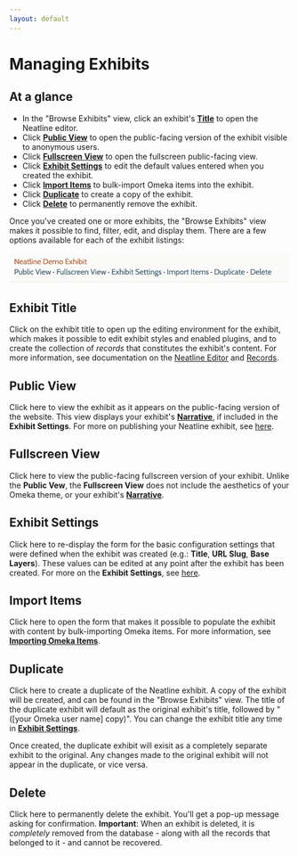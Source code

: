 ```yaml
---
layout: default
---
```

# Managing Exhibits

## At a glance

- In the "Browse Exhibits" view, click an exhibit's [**Title**](#exhibit-title) to open the Neatline editor.
- Click [**Public View**](#public-view) to open the public-facing version of the exhibit visible to anonymous users.
- Click [**Fullscreen View**](#fullscreen-view) to open the fullscreen public-facing view.
- Click [**Exhibit Settings**](#exhibit-settings) to edit the default values entered when you created the exhibit.
- Click [**Import Items**](#import-items) to bulk-import Omeka items into the exhibit.
- Click [**Duplicate**](#duplicate) to create a copy of the exhibit.
- Click [**Delete**](#delete) to permanently remove the exhibit.

Once you've created one or more exhibits, the "Browse Exhibits" view makes it possible to find, filter, edit, and display them. There are a few options available for each of the exhibit listings:

![Screenshot of exhibit options in Browse Exhibits view](images/managing-exhibits.png)

## Exhibit Title

Click on the exhibit title to open up the editing environment for the exhibit, which makes it possible to edit exhibit styles and enabled plugins, and to create the collection of _records_ that constitutes the exhibit's content. For more information, see documentation on the [Neatline Editor](editor-overview.html) and [Records](records-overview.html).

## Public View

Click here to view the exhibit as it appears on the public-facing version of the website. This view displays your exhibit's [**Narrative**](creating-exhibits.html#narrative), if included in the **Exhibit Settings**. For more on publishing your Neatline exhibit, see [here](publishing-exhibits.html).

## Fullscreen View

Click here to view the public-facing fullscreen version of your exhibit. Unlike the **Public Vew**, the **Fullscreen View** does not include the aesthetics of your Omeka theme, or your exhibit's [**Narrative**](creating-exhibits.html#narrative). 

## Exhibit Settings

Click here to re-display the form for the basic configuration settings that were defined when the exhibit was created (e.g.: **Title**, **URL Slug**, **Base Layers**). These values can be edited at any point after the exhibit has been created. For more on the **Exhibit Settings**, see [here](creating-exhibits.html#exhibit-settings).

## Import Items

Click here to open the form that makes it possible to populate the exhibit with content by bulk-importing Omeka items. For more information, see [**Importing Omeka Items**](importing-omeka-items.html).

## Duplicate

Click here to create a duplicate of the Neatline exhibit. A copy of the exhibit will be created, and can be found in the "Browse Exhibits" view. The title of the duplicate exhibit will default as the original exhibit's title, followed by "([your Omeka user name] copy)". You can change the exhibit title any time in [**Exhibit Settings**](creating-exhibits.html#exhibit-settings). 

Once created, the duplicate exhibit will exisit as a completely separate exhibit to the original. Any changes made to the original exhibit will not appear in the duplicate, or vice versa.

## Delete

Click here to permanently delete the exhibit. You'll get a pop-up message asking for confirmation. **Important**: When an exhibit is deleted, it is _completely_ removed from the database - along with all the records that belonged to it - and cannot be recovered.
